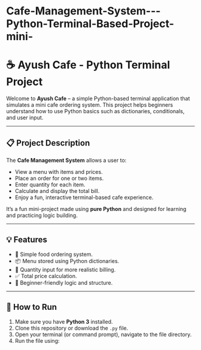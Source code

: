 # Cafe-Management-System---Python-Terminal-Based-Project-mini-

# ☕ Ayush Cafe - Python Terminal Project

Welcome to **Ayush Cafe** – a simple Python-based terminal application that simulates a mini cafe ordering system. This project helps beginners understand how to use Python basics such as dictionaries, conditionals, and user input.

---

## 📋 Project Description

The **Cafe Management System** allows a user to:

- View a menu with items and prices.
- Place an order for one or two items.
- Enter quantity for each item.
- Calculate and display the total bill.
- Enjoy a fun, interactive terminal-based cafe experience.

It’s a fun mini-project made using **pure Python** and designed for learning and practicing logic building.

---

## 💡 Features

- 🧾 Simple food ordering system.
- 📦 Menu stored using Python dictionaries.
- 🔢 Quantity input for more realistic billing.
- ✅ Total price calculation.
- 🧠 Beginner-friendly logic and structure.

---

## 🚀 How to Run

1. Make sure you have **Python 3** installed.
2. Clone this repository or download the `.py` file.
3. Open your terminal (or command prompt), navigate to the file directory.
4. Run the file using:

